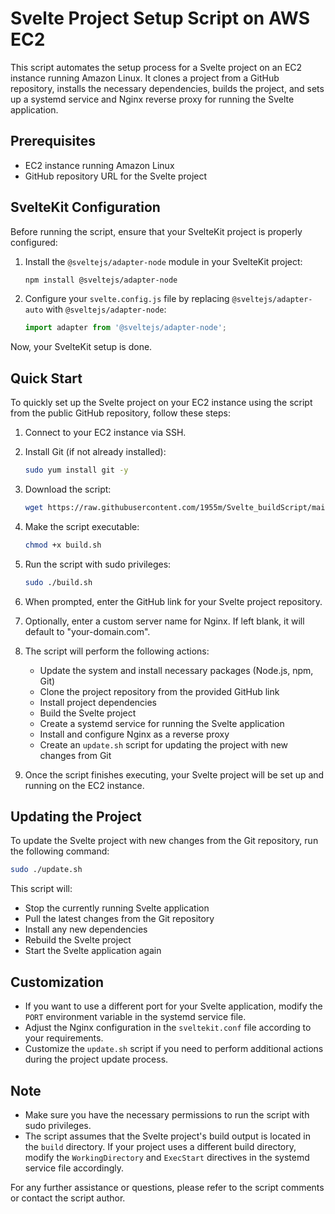 # Svelte Project Setup Script on AWS EC2

This script automates the setup process for a Svelte project on an EC2 instance running Amazon Linux. It clones a project from a GitHub repository, installs the necessary dependencies, builds the project, and sets up a systemd service and Nginx reverse proxy for running the Svelte application.

## Prerequisites

- EC2 instance running Amazon Linux
- GitHub repository URL for the Svelte project

## SvelteKit Configuration

Before running the script, ensure that your SvelteKit project is properly configured:

1. Install the `@sveltejs/adapter-node` module in your SvelteKit project:
   ```bash
   npm install @sveltejs/adapter-node
   ```

2. Configure your `svelte.config.js` file by replacing `@sveltejs/adapter-auto` with `@sveltejs/adapter-node`:
   ```javascript
   import adapter from '@sveltejs/adapter-node';
   ```

Now, your SvelteKit setup is done.

## Quick Start

To quickly set up the Svelte project on your EC2 instance using the script from the public GitHub repository, follow these steps:

1. Connect to your EC2 instance via SSH.

2. Install Git (if not already installed):
   ```bash
   sudo yum install git -y
   ```

3. Download the script:
   ```bash
   wget https://raw.githubusercontent.com/1955m/Svelte_buildScript/main/build.sh
   ```

4. Make the script executable:
   ```bash
   chmod +x build.sh
   ```

5. Run the script with sudo privileges:
   ```bash
   sudo ./build.sh
   ```

6. When prompted, enter the GitHub link for your Svelte project repository.

7. Optionally, enter a custom server name for Nginx. If left blank, it will default to "your-domain.com".

8. The script will perform the following actions:
   - Update the system and install necessary packages (Node.js, npm, Git)
   - Clone the project repository from the provided GitHub link
   - Install project dependencies
   - Build the Svelte project
   - Create a systemd service for running the Svelte application
   - Install and configure Nginx as a reverse proxy
   - Create an `update.sh` script for updating the project with new changes from Git

9. Once the script finishes executing, your Svelte project will be set up and running on the EC2 instance.

## Updating the Project

To update the Svelte project with new changes from the Git repository, run the following command:
```bash
sudo ./update.sh
```

This script will:
- Stop the currently running Svelte application
- Pull the latest changes from the Git repository
- Install any new dependencies
- Rebuild the Svelte project
- Start the Svelte application again

## Customization

- If you want to use a different port for your Svelte application, modify the `PORT` environment variable in the systemd service file.
- Adjust the Nginx configuration in the `sveltekit.conf` file according to your requirements.
- Customize the `update.sh` script if you need to perform additional actions during the project update process.

## Note

- Make sure you have the necessary permissions to run the script with sudo privileges.
- The script assumes that the Svelte project's build output is located in the `build` directory. If your project uses a different build directory, modify the `WorkingDirectory` and `ExecStart` directives in the systemd service file accordingly.

For any further assistance or questions, please refer to the script comments or contact the script author.